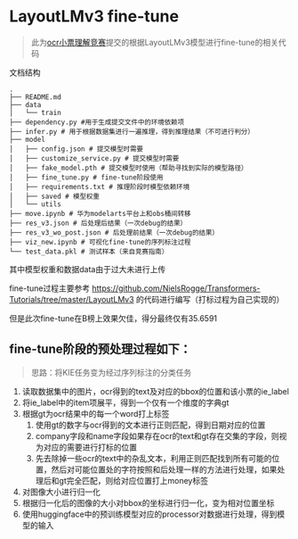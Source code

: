 # LayoutLMv3 fine-tune
> 此为[ocr小票理解竞赛](https://competition.huaweicloud.com/information/1000041696/introduction)提交的根据LayoutLMv3模型进行fine-tune的相关代码

文档结构
```
.
├── README.md
├── data
│   └── train
├── dependency.py #用于生成提交文件中的环境依赖项
├── infer.py # 用于根据数据集进行一遍推理，得到推理结果（不可进行判分）
├── model
│   ├── config.json # 提交模型时需要
│   ├── customize_service.py # 提交模型时需要
│   ├── fake_model.pth # 提交模型时使用（帮助寻找到实际的模型路径）
│   ├── fine_tune.py # fine-tune阶段使用
│   ├── requirements.txt # 推理阶段时模型依赖环境
│   ├── saved # 模型权重
│   └── utils 
├── move.ipynb # 华为modelarts平台上和obs桶间转移
├── res_v3.json # 后处理后结果（一次debug的结果）
├── res_v3_wo_post.json # 后处理前结果（一次debug的结果）
├── viz_new.ipynb # 可视化fine-tune的序列标注过程
└── test_data.pkl # 测试样本（来自竞赛指南）
```

其中模型权重和数据data由于过大未进行上传

fine-tune过程主要参考 https://github.com/NielsRogge/Transformers-Tutorials/tree/master/LayoutLMv3 的代码进行编写（打标过程为自己实现的）

但是此次fine-tune在B榜上效果欠佳，得分最终仅有35.6591

## fine-tune阶段的预处理过程如下：
> 思路：将KIE任务变为经过序列标注的分类任务

1. 读取数据集中的图片，ocr得到的text及对应的bbox的位置和该小票的ie\_label
2. 将ie\_label中的item项展平，得到一个仅有一个维度的字典gt
3. 根据gt为ocr结果中的每一个word打上标签
   1. 使用gt的数字与ocr得到的文本进行正则匹配，得到日期对应的位置
   2. company字段和name字段如果存在ocr的text和gt存在交集的字段，则视为对应的需要进行打标的位置
   3. 先去除掉一些ocr的text中的杂乱文本，利用正则匹配找到所有可能的位置，然后对可能位置处的字符按照和后处理一样的方法进行处理，如果处理后和gt完全匹配，则给对应位置打上money标签
4. 对图像大小进行归一化
5. 根据归一化后的图像的大小对bbox的坐标进行归一化，变为相对位置坐标
6. 使用huggingface中的预训练模型对应的processor对数据进行处理，得到模型的输入
